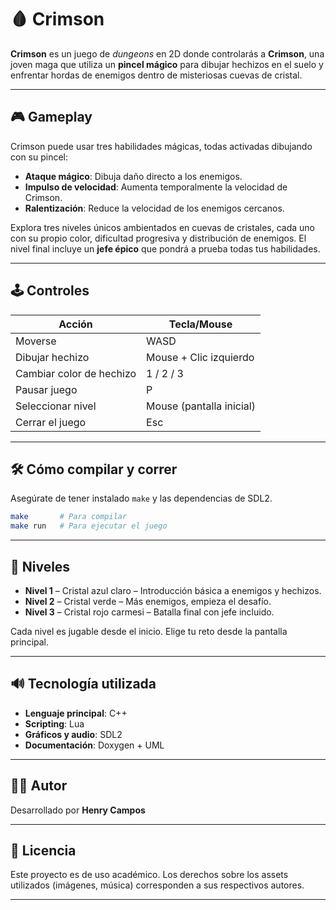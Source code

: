 # 🩸 Crimson

**Crimson** es un juego de *dungeons* en 2D donde controlarás a **Crimson**, una joven maga que utiliza un **pincel mágico** para dibujar hechizos en el suelo y enfrentar hordas de enemigos dentro de misteriosas cuevas de cristal.

---

## 🎮 Gameplay

Crimson puede usar tres habilidades mágicas, todas activadas dibujando con su pincel:

- **Ataque mágico**: Dibuja daño directo a los enemigos.
- **Impulso de velocidad**: Aumenta temporalmente la velocidad de Crimson.
- **Ralentización**: Reduce la velocidad de los enemigos cercanos.

Explora tres niveles únicos ambientados en cuevas de cristales, cada uno con su propio color, dificultad progresiva y distribución de enemigos. El nivel final incluye un **jefe épico** que pondrá a prueba todas tus habilidades.

---

## 🕹️ Controles

| Acción                    | Tecla/Mouse            |
|--------------------------|------------------------|
| Moverse                  | WASD                   |
| Dibujar hechizo          | Mouse + Clic izquierdo |
| Cambiar color de hechizo | 1 / 2 / 3 |
| Pausar juego             | P                      |
| Seleccionar nivel        | Mouse (pantalla inicial) |
| Cerrar el juego          | Esc                    |

---

## 🛠️ Cómo compilar y correr

Asegúrate de tener instalado `make` y las dependencias de SDL2.

```bash
make       # Para compilar
make run   # Para ejecutar el juego
```

---

## 🧪 Niveles

- **Nivel 1** – Cristal azul claro – Introducción básica a enemigos y hechizos.
- **Nivel 2** – Cristal verde – Más enemigos, empieza el desafío.
- **Nivel 3** – Cristal rojo carmesi – Batalla final con jefe incluido.

Cada nivel es jugable desde el inicio. Elige tu reto desde la pantalla principal.

---

## 🔊 Tecnología utilizada

- **Lenguaje principal**: C++  
- **Scripting**: Lua  
- **Gráficos y audio**: SDL2  
- **Documentación**: Doxygen + UML

---

## 👩‍💻 Autor

Desarrollado por **Henry Campos**

---

## 📄 Licencia

Este proyecto es de uso académico. Los derechos sobre los assets utilizados (imágenes, música) corresponden a sus respectivos autores.

---

